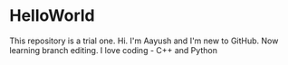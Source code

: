 # HelloWorld
This repository is a trial one.
Hi. I'm Aayush and I'm new to GitHub.
Now learning branch editing.
I love coding - C++ and Python
